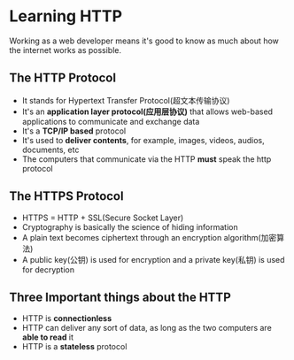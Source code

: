 # Learning HTTP
Working as a web developer means it's good to know as much about how the internet works as possible.

## The HTTP Protocol
* It stands for Hypertext Transfer Protocol(超文本传输协议)
* It's an <strong>application layer protocol(应用层协议)</strong> that allows web-based applications to communicate and exchange data
* It's a <strong>TCP/IP based</strong> protocol
* It's used to <strong>deliver contents</strong>, for example, images, videos, audios, documents, etc
* The computers that communicate via the HTTP <strong>must</strong> speak the http protocol

## The HTTPS Protocol
* HTTPS = HTTP + SSL(Secure Socket Layer)
* Cryptography is basically the science of hiding information
* A plain text becomes ciphertext through an encryption algorithm(加密算法)
* A public key(公钥) is used for encryption and a private key(私钥) is used for decryption

## Three Important things about the HTTP
* HTTP is <strong>connectionless</strong>
* HTTP can deliver any sort of data, as long as the two computers are <strong>able to read</strong> it
* HTTP is a <strong>stateless</strong> protocol